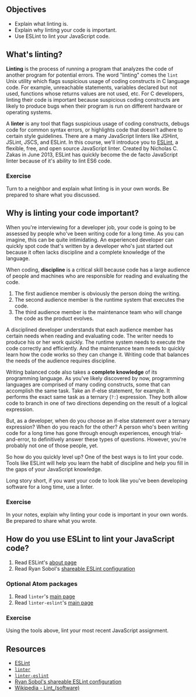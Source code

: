 ## Objectives

- Explain what linting is.
- Explain why linting your code is important.
- Use ESLint to lint your JavaScript code.

## What's linting?

**Linting** is the process of running a program that analyzes the code of another program for potential errors. The word "linting" comes the `lint` Unix utility which flags suspicious usage of coding constructs in C language code. For example, unreachable statements, variables declared but not used, functions whose returns values are not used, etc. For C developers, linting their code is important because suspicious coding constructs are likely to produce bugs when their program is run on different hardware or operating systems.

A **linter** is any tool that flags suspicious usage of coding constructs, debugs code for common syntax errors, or highlights code that doesn't adhere to certain style guidelines. There are a many JavaScript linters like JSHint, JSLint, JSCS, and ESLint. In this course, we'll introduce you to [ESLint][eslint], a flexible, free, and open source JavaScript linter. Created by Nicholas C. Zakas in June 2013, ESLint has quickly become the de facto JavaScript linter because of it's ability to lint ES6 code.

### Exercise

Turn to a neighbor and explain what linting is in your own words. Be prepared to share what you discussed.

## Why is linting your code important?

When you're interviewing for a developer job, your code is going to be assessed by people who've been writing code for a long time. As you can imagine, this can be quite intimidating. An experienced developer can quickly spot code that's written by a developer who's just started out because it often lacks discipline and a complete knowledge of the language.

When coding, **discipline** is a critical skill because code has a large audience of people and machines who are responsible for reading and evaluating the code.

1. The first audience member is obviously the person doing the writing.
1. The second audience member is the runtime system that executes the code.
1. The third audience member is the maintenance team who will change the code as the product evolves.

A disciplined developer understands that each audience member has certain needs when reading and evaluating code. The writer needs to produce his or her work quickly. The runtime system needs to execute the code correctly and efficiently. And the maintenance team needs to quickly learn how the code works so they can change it. Writing code that balances the needs of the audience requires discipline.

Writing balanced code also takes a **complete knowledge** of its programming language. As you've likely discovered by now, programming languages are comprised of many coding constructs, some that can accomplish the same task. Take an if-else statement, for example. It performs the exact same task as a ternary (`?:`) expression. They both allow code to branch in one of two directions depending on the result of a logical expression.

But, as a developer, when do you choose an if-else statement over a ternary expression? When do you reach for the other? A person who's been writing code for a long time has gone through enough experiences, enough trial-and-error, to definitively answer these types of questions. However, you're probably not one of those people, yet.

So how do you quickly level up? One of the best ways is to lint your code. Tools like ESLint will help you learn the habit of discipline and help you fill in the gaps of your JavaScript knowledge.

Long story short, if you want your code to look like you've been developing software for a long time, use a linter.

### Exercise

In your notes, explain why linting your code is important in your own words. Be prepared to share what you wrote.

## How do you use ESLint to lint your JavaScript code?

1. Read ESLint's [about page][eslint-about]
1. Read Ryan Sobol's [shareable ESLint configuration][eslint-config-ryansobol]

### Optional Atom packages

1. Read `linter`'s [main page][linter]
1. Read `linter-eslint`'s [main page][linter-eslint]

### Exercise

Using the tools above, lint your most recent JavaScript assignment.

## Resources

- [ESLint][eslint]
- [`linter`][linter]
- [`linter-eslint`][linter-eslint]
- [Ryan Sobol's shareable ESLint configuration][eslint-config-ryansobol]
- [Wikipedia - Lint_(software)](https://en.wikipedia.org/wiki/Lint_(software))

[eslint]: http://eslint.org/
[eslint-about]: http://eslint.org/docs/about/
[eslint-config-ryansobol]: https://github.com/ryansobol/eslint-config-ryansobol
[linter]: https://atom.io/packages/linter
[linter-eslint]: https://atom.io/packages/linter-eslint
